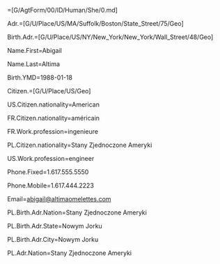 =[G/AgtForm/00/ID/Human/She/0.md]

Adr.=[G/U/Place/US/MA/Suffolk/Boston/State_Street/75/Geo]

Birth.Adr.=[G/U/Place/US/NY/New_York/New_York/Wall_Street/48/Geo]

Name.First=Abigail

Name.Last=Altima

Birth.YMD=1988-01-18

Citizen.=[G/U/Place/US/Geo]

US.Citizen.nationality=American

FR.Citizen.nationality=américain

FR.Work.profession=ingenieure

PL.Citizen.nationality=Stany Zjednoczone Ameryki

US.Work.profession=engineer

Phone.Fixed=1.617.555.5550

Phone.Mobile=1.617.444.2223

Email=abigail@altimaomelettes.com

PL.Birth.Adr.Nation=Stany Zjednoczone Ameryki

PL.Birth.Adr.State=Nowym Jorku

PL.Birth.Adr.City=Nowym Jorku

PL.Adr.Nation=Stany Zjednoczone Ameryki
